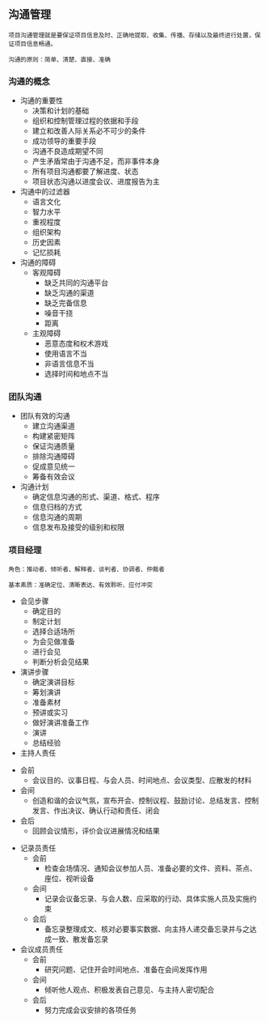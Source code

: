 ## 沟通管理

`项目沟通管理就是要保证项目信息及时、正确地提取、收集、传播、存储以及最终进行处置，保证项目信息畅通。`  

`沟通的原则：简单、清楚、直接、准确`

### 沟通的概念

+ 沟通的重要性
  - 决策和计划的基础
  - 组织和控制管理过程的依据和手段
  - 建立和改善人际关系必不可少的条件
  - 成功领导的重要手段
  - 沟通不良造成期望不同
  - 产生矛盾常由于沟通不足，而非事件本身
  - 所有项目沟通都要了解进度、状态
  - 项目状态沟通以进度会议、进度报告为主
+ 沟通中的过滤器
  - 语言文化
  - 智力水平
  - 重视程度
  - 组织架构
  - 历史因素
  - 记忆损耗
+ 沟通的障碍
  - 客观障碍
    * 缺乏共同的沟通平台
    * 缺乏沟通的渠道
    * 缺乏完备信息
    * 噪音干挠
    * 距离
  - 主观障碍
    * 恶意态度和权术游戏
    * 使用语言不当
    * 非语言信息不当
    * 选择时间和地点不当

### 团队沟通

+ 团队有效的沟通
  - 建立沟通渠道
  - 构建紧密矩阵
  - 保证沟通质量
  - 排除沟通障碍
  - 促成意见统一
  - 筹备有效会议
+ 沟通计划
  - 确定信息沟通的形式、渠道、格式、程序
  - 信息归档的方式
  - 信息沟通的周期
  - 信息发布及接受的级别和权限

### 项目经理

`角色：推动者、倾听者、解释者、谈判者、协调者、仲裁者`  

`基本素质：准确定位、清晰表达、有效聆听、应付冲突`

+ 会见步骤
  - 确定目的
  - 制定计划
  - 选择合适场所
  - 为会见做准备
  - 进行会见
  - 判断分析会见结果
+ 演讲步骤
  - 确定演讲目标
  - 筹划演讲
  - 准备素材
  - 预讲或实习
  - 做好演讲准备工作
  - 演讲
  - 总结经验
+  主持人责任
  - 会前
    * 会议目的、议事日程、与会人员、时间地点、会议类型、应散发的材料
  - 会间
    * 创造和谐的会议气氛，宣布开会、控制议程、鼓励讨论、总结发言、控制发言、作出决议、确认行动和责任、闭会
  - 会后
    * 回顾会议情形，评价会议进展情况和结果
+ 记录员责任
  - 会前
    * 检查会场情况、通知会议参加人员、准备必要的文件、资料、茶点、座位、视听设备
  - 会间
    * 记录会议备忘录、与会人数、应采取的行动、具体实施人员及实施约束
  - 会后
    * 备忘录整理成文、核对必要事实数据、向主持人递交备忘录并与之达成一致、散发备忘录
+ 会议成员责任
  - 会前
    * 研究问题、记住开会时间地点、准备在会间发挥作用
  - 会间
    * 倾听他人观点、积极发表自己意见、与主持人密切配合
  - 会后
    * 努力完成会议安排的各项任务
